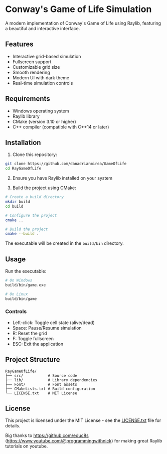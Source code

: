 # Conway's Game of Life Simulation

A modern implementation of Conway's Game of Life using Raylib, featuring a beautiful and interactive interface.

## Features

- Interactive grid-based simulation
- Fullscreen support
- Customizable grid size
- Smooth rendering
- Modern UI with dark theme
- Real-time simulation controls

## Requirements

- Windows operating system
- Raylib library
- CMake (version 3.10 or higher)
- C++ compiler (compatible with C++14 or later)

## Installation

1. Clone this repository:
```bash
git clone https://github.com/danadrianmirea/GameOfLife
cd RayGameOfLife
```

2. Ensure you have Raylib installed on your system

3. Build the project using CMake:
```bash
# Create a build directory
mkdir build
cd build

# Configure the project
cmake ..

# Build the project
cmake --build .
```

The executable will be created in the `build/bin` directory.

## Usage

Run the executable:
```bash
# On Windows
build/bin/game.exe

# On Linux
build/bin/game
```

### Controls
- Left-click: Toggle cell state (alive/dead)
- Space: Pause/Resume simulation
- R: Reset the grid
- F: Toggle fullscreen
- ESC: Exit the application

## Project Structure

```
RayGameOfLife/
├── src/           # Source code
├── lib/           # Library dependencies
├── Font/          # Font assets
├── CMakeLists.txt # Build configuration
└── LICENSE.txt    # MIT License
```

## License

This project is licensed under the MIT License - see the [LICENSE.txt](LICENSE.txt) file for details.

Big thanks to https://github.com/educ8s (https://www.youtube.com/@programmingwithnick) for making great Raylib tutorials on youtube.
